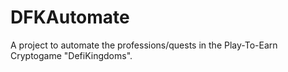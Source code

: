 # DFKAutomate

A project to automate the professions/quests in the Play-To-Earn Cryptogame "DefiKingdoms".
